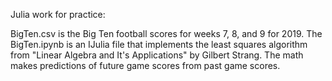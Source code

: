 Julia work for practice:

BigTen.csv is the Big Ten football scores for weeks 7, 8, and 9 for 2019.
The BigTen.ipynb is an IJulia file that implements the least squares algorithm from "Linear Algebra and It's Applications" by Gilbert Strang.
The math makes predictions of future game scores from past game scores.
